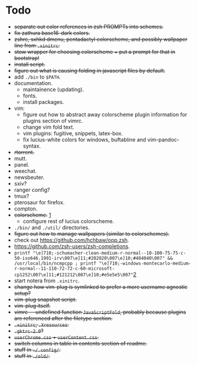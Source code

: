 # Todo

- ~~separate out color references in zsh PROMPTs into schemes.~~
- ~~fix zathura base16-dark colors.~~
- ~~zshrc, sxhkd dmenu, pentadactyl colorscheme, and possibly
  wallpaper line from `.xinitrc`.~~
- ~~stow wrapper for choosing colorscheme + put a prompt for that in
  bootstrap!~~
- ~~install script.~~
- ~~figure out what is causing folding in javascript files by default.~~
- add `./bin` to `$PATH`.
- documentation.
    - maintainence (updating).
    - fonts.
    - install packages.
- vim:
    - figure out how to abstract away colorscheme plugin information for
      plugins section of vimrc.
    - change vim fold text.
    - vim plugins: fugitive, snippets, latex-box.
    - fix lucius-white colors for windows, buftabline and vim-pandoc-syntax.
- ~~rtorrent.~~
- mutt.
- panel.
- weechat.
- newsbeuter.
- sxiv?
- ranger config?
- tmux?
- pterosaur for firefox.
- compton.
- ~~colorscheme.~~ [1]
    - configure rest of lucius colorscheme.
- `./bin/` and `./util/` directories.
- ~~figure out how to manage wallpapers (similar to colorschemes).~~
- check out https://github.com/hchbaw/opp.zsh.
- https://github.com/zsh-users/zsh-completions.
- `printf "\e]710;-schumacher-clean-medium-r-normal--10-100-75-75-c-50-iso646.1991-irv\007\e]11;#202020\007\e]10;#404040\007" && /usr/local/bin/ncmpcpp ; printf "\e]710;-windows-montecarlo-medium-r-normal--11-110-72-72-c-60-microsoft-cp1252\007\e]11;#121212\007\e]10;#e5e5e5\007"`[2]
- start notera from `.xinitrc`.
- ~~change how vim-plug is symlinked to prefer a more username agnostic
  setup?~~
- ~~vim-plug snapshot script.~~
- ~~vim-plug itself.~~
- ~~vimrc -- undefined function `JavaScriptFold`, probably because plugins are
  referenced after the filetype section.~~
- ~~`.xinitrc`, `.Xresources`.~~
- ~~`.gktrc-2.0`?~~
- ~~`userChrome.css` + `userContent.css`.~~
- ~~switch columns in table in contents section of readme.~~
- ~~stuff in `~/.config/`.~~
- ~~stuff in `./old/`.~~

[1]: http://jsbin.com/quxaxaralu/10/edit
[2]: http://lists.schmorp.de/pipermail/rxvt-unicode/2011q2/001416.html
